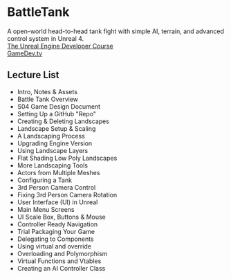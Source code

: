 # BattleTank
A open-world head-to-head tank fight with simple AI, terrain, and advanced control system in Unreal 4.</br>
[The Unreal Engine Developer Course](https://www.udemy.com/unrealcourse/)</br>
[GameDev.tv](https://www.gamedev.tv/)

## Lecture List
* Intro, Notes & Assets
* Battle Tank Overview
* S04 Game Design Document
* Setting Up a GitHub "Repo"
* Creating & Deleting Landscapes
* Landscape Setup & Scaling
* A Landscaping Process
* Upgrading Engine Version
* Using Landscape Layers
* Flat Shading Low Poly Landscapes
* More Landscaping Tools
* Actors from Multiple Meshes
* Configuring a Tank
* 3rd Person Camera Control
* Fixing 3rd Person Camera Rotation
* User Interface (UI) in Unreal
* Main Menu Screens
* UI Scale Box, Buttons & Mouse
* Controller Ready Navigation
* Trial Packaging Your Game
* Delegating to Components
* Using virtual and override
* Overloading and Polymorphism
* Virtual Functions and Vtables
* Creating an AI Controller Class